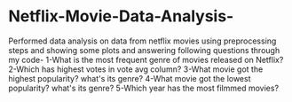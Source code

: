 # Netflix-Movie-Data-Analysis-
Performed data analysis on data from netflix movies using preprocessing steps and showing some plots and answering following questions through my code-
1-What is the most frequent genre of movies released on Netflix?
2-Which has highest votes in vote avg column?
3-What movie got the highest popularity? what's its genre?
4-What movie got the lowest popularity? what's its genre?
5-Which year has the most filmmed movies?

